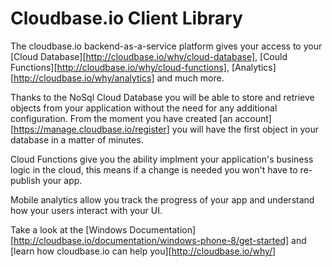 Cloudbase.io Client Library
===========================

The cloudbase.io backend-as-a-service platform gives your access to your [Cloud Database][http://cloudbase.io/why/cloud-database], [Could Functions][http://cloudbase.io/why/cloud-functions], [Analytics][http://cloudbase.io/why/analytics] and much more.

Thanks to the NoSql Cloud Database you will be able to store and retrieve objects from your application without the need for any additional configuration. From the moment you have created [an account][https://manage.cloudbase.io/register] you will have the first object in your database in a matter of minutes.

Cloud Functions give you the ability implment your application's business logic in the cloud, this means if a change is needed you won't have to re-publish your app.

Mobile analytics allow you track the progress of your app and understand how your users interact with your UI.

Take a look at the [Windows Documentation][http://cloudbase.io/documentation/windows-phone-8/get-started] and [learn how cloudbase.io can help you][http://cloudbase.io/why/]